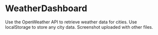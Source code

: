 # WeatherDashboard
Use the OpenWeather API to retrieve weather data for cities. Use localStorage to store any city data.
Screenshot uploaded with other files.


